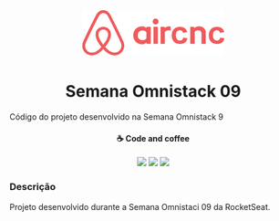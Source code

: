 <h1 align="center">
    <img alt="Aircnc" title="#delicinha" src=".github/logo.png" width="250px" />
</h1>

<h1 align="center">Semana Omnistack 09</h1>

Código do projeto desenvolvido na Semana Omnistack 9

<h4 align="center">
  ☕ Code and coffee
</h4>
<p align="center"
<img src="https://img.shields.io/github/languages/count/tarcisiocouto/semana-omnistack-9" /> 
<img src="https://img.shields.io/github/repo-size/tarcisiocouto/semana-omnistack-9" /> 
<img src="https://img.shields.io/bitbucket/issues-raw/tarcisiocouto/semana-omnistack-9" />
<img src="https://img.shields.io/github/last-commit/tarcisiocouto/semana-omnistack-9" />
</p>

### Descrição

Projeto desenvolvido durante a Semana Omnistaci 09 da RocketSeat.